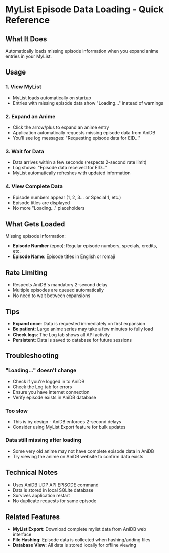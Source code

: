 # MyList Episode Data Loading - Quick Reference

## What It Does
Automatically loads missing episode information when you expand anime entries in your MyList.

## Usage

### 1. View MyList
- MyList loads automatically on startup
- Entries with missing episode data show "Loading..." instead of warnings

### 2. Expand an Anime
- Click the arrow/plus to expand an anime entry
- Application automatically requests missing episode data from AniDB
- You'll see log messages: "Requesting episode data for EID..."

### 3. Wait for Data
- Data arrives within a few seconds (respects 2-second rate limit)
- Log shows: "Episode data received for EID..."
- MyList automatically refreshes with updated information

### 4. View Complete Data
- Episode numbers appear (1, 2, 3... or Special 1, etc.)
- Episode titles are displayed
- No more "Loading..." placeholders

## What Gets Loaded

Missing episode information:
- **Episode Number** (epno): Regular episode numbers, specials, credits, etc.
- **Episode Name**: Episode titles in English or romaji

## Rate Limiting

- Respects AniDB's mandatory 2-second delay
- Multiple episodes are queued automatically
- No need to wait between expansions

## Tips

- **Expand once**: Data is requested immediately on first expansion
- **Be patient**: Large anime series may take a few minutes to fully load
- **Check logs**: The Log tab shows all API activity
- **Persistent**: Data is saved to database for future sessions

## Troubleshooting

### "Loading..." doesn't change
- Check if you're logged in to AniDB
- Check the Log tab for errors
- Ensure you have internet connection
- Verify episode exists in AniDB database

### Too slow
- This is by design - AniDB enforces 2-second delays
- Consider using MyList Export feature for bulk updates

### Data still missing after loading
- Some very old anime may not have complete episode data in AniDB
- Try viewing the anime on AniDB website to confirm data exists

## Technical Notes

- Uses AniDB UDP API EPISODE command
- Data is stored in local SQLite database
- Survives application restart
- No duplicate requests for same episode

## Related Features

- **MyList Export**: Download complete mylist data from AniDB web interface
- **File Hashing**: Episode data is collected when hashing/adding files
- **Database View**: All data is stored locally for offline viewing
